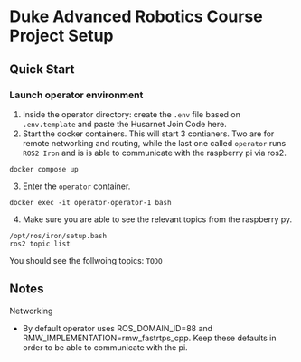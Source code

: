 # Duke Advanced Robotics Course Project Setup

## Quick Start

### Launch operator environment

1. Inside the operator directory: create the `.env` file based on `.env.template` and paste the Husarnet Join Code here.
2. Start the docker containers. This will start 3 contianers. Two are for remote networking and routing, while the last one called `operator` runs `ROS2 Iron` and is is able to communicate with the raspberry pi
via ros2. 
```
docker compose up
```
3. Enter the `operator` container.
```
docker exec -it operator-operator-1 bash
```
4. Make sure you are able to see the relevant topics from the raspberry py.
```
/opt/ros/iron/setup.bash
ros2 topic list
```
You should see the follwoing topics: `TODO`

## Notes
Networking
- By default operator uses ROS_DOMAIN_ID=88 and RMW_IMPLEMENTATION=rmw_fastrtps_cpp. Keep these defaults in order to be able to communicate with the pi.
